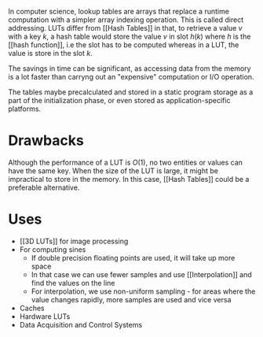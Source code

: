 In computer science, lookup tables are arrays that replace a runtime computation with a simpler array indexing operation. This is  called direct addressing. LUTs differ from [[Hash Tables]] in that, to retrieve a value $v$ with a key $k$, a hash table would store the value $v$ in slot $h(k)$ where $h$ is the [[hash function]], i.e the slot has to be computed whereas in a LUT, the value is store in the slot $k$.

The savings in time can be significant, as accessing data from the memory is a lot faster than carryng out an "expensive" computation or I/O operation.

The tables maybe precalculated and stored in a static program storage as a part of the initialization phase, or even stored as application-specific platforms.

# Drawbacks
Although the performance of a LUT is $O(1)$, no two entities or values can have the same key. When the size of the LUT is large, it might be impractical to store in the memory. In this case, [[Hash Tables]] could be a preferable alternative.

# Uses
- [[3D LUTs]] for image processing
- For computing sines
	- If double precision floating points are used, it will take up more space
	- In that case we can use fewer samples and use [[Interpolation]] and find the values on the line
	- For interpolation, we use non-uniform sampling - for areas where the value changes rapidly, more samples are used and vice versa
- Caches
- Hardware LUTs
- Data Acquisition and Control Systems